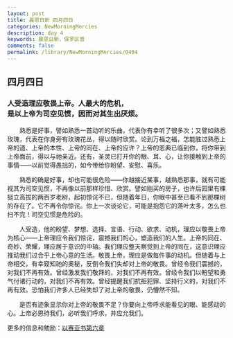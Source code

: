 ```yaml
---
layout: post
title: 晨恩日新 四月四日
categories: NewMorningMercies
description: day 4
keywords: 晨恩日新，保罗区普
comments: false
permalink: /library/NewMorningMercies/0404
---
```


## 四月四日

### 人受造理应敬畏上帝。人最大的危机， <br> 是以上帝为司空见惯，因而对其生出厌烦。


&emsp;&emsp;熟悉是好事，譬如熟悉一首动听的乐曲，代表你有幸听了很多次；又譬如熟悉玫瑰，代表在你身旁有玫瑰花丛，得以随时欣赏。论到万福之福，怎能胜过熟悉上帝的道、上帝的本性、上帝的同在、上帝的应许？上帝的恩典已临到你，将你带到上帝面前，得以与祂亲近。还有，圣灵已打开你的眼、耳、心，让你接触到上帝的事情——以前觉得愚拙的，如今带给你盼望、安慰、喜乐。

&emsp;&emsp;熟悉的确是好事，却也可能很危险——你越接近某事，越熟悉那事，就有可能视其为司空见惯，不再像以前那样珍惜、欣赏。譬如刚买的房子，也许后园里有棵挺立高拔的两百岁老树，起初惊诧不已，但随着年日，你眼中甚至已看不到那棵树的存在了。它不再令你惊诧。你上一次谈论它，可能是抱怨它的落叶太多，怎么也扫不完！司空见惯是危险的。

&emsp;&emsp;人受造，他的盼望、梦想、选择、言语、行动、欲求、动机，理应以敬畏上帝为核心——上帝理应令我们惊诧，震撼我们的心，塑造我们的人生。上帝的同在、奇妙、荣耀，理应居于意识的中轴。我们理应整天察觉到上帝的同在，这意识理应推动我们过合乎上帝心意的生活。敬畏上帝，理应是做每件事的动机。但随着与上帝相交，有幸窥知祂的奥秘，反倒令我们失却对上帝的敬畏。曾经令我们震撼的，对我们不再有效。曾经激发我们敬拜的，对我们不再有效。曾经令我们以盼望和勇气付诸行动的，对我们不再有效。曾经提醒我们抗拒犯罪、坚持行义的，对我们不再有效。恐怕我们许多人已经失却了对上帝的敬畏，仍懵然不知。

&emsp;&emsp;是否有迹象显示你对上帝的敬畏不足？你要向上帝呼求能看见的眼、能感动的心。上帝必恩待我们，必听我们呼求，并应允我们。

更多的信息和勉励：[以赛亚书第六章]()